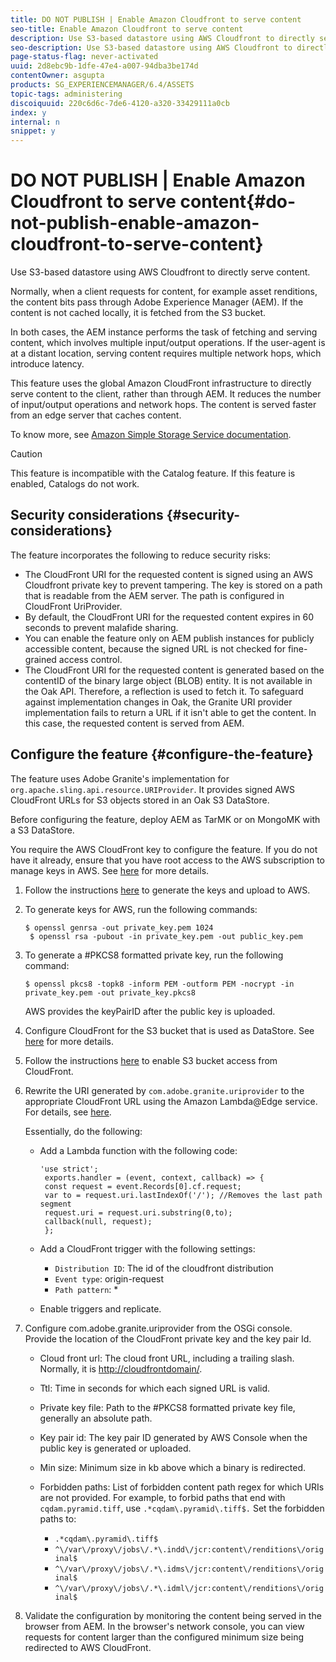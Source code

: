 ```yaml
---
title: DO NOT PUBLISH | Enable Amazon Cloudfront to serve content
seo-title: Enable Amazon Cloudfront to serve content
description: Use S3-based datastore using AWS Cloudfront to directly serve content.
seo-description: Use S3-based datastore using AWS Cloudfront to directly serve content.
page-status-flag: never-activated
uuid: 2d8ebc9b-1dfe-47e4-a007-94dba3be174d
contentOwner: asgupta
products: SG_EXPERIENCEMANAGER/6.4/ASSETS
topic-tags: administering
discoiquuid: 220c6d6c-7de6-4120-a320-33429111a0cb
index: y
internal: n
snippet: y
---
```


# DO NOT PUBLISH | Enable Amazon Cloudfront to serve content{#do-not-publish-enable-amazon-cloudfront-to-serve-content}

Use S3-based datastore using AWS Cloudfront to directly serve content.

Normally, when a client requests for content, for example asset renditions, the content bits pass through Adobe Experience Manager (AEM). If the content is not cached locally, it is fetched from the S3 bucket.

In both cases, the AEM instance performs the task of fetching and serving content, which involves multiple input/output operations. If the user-agent is at a distant location, serving content requires multiple network hops, which introduce latency.

This feature uses the global Amazon CloudFront infrastructure to directly serve content to the client, rather than through AEM. It reduces the number of input/output operations and network hops. The content is served faster from an edge server that caches content.

To know more, see [Amazon Simple Storage Service documentation](https://aws.amazon.com/documentation/s3/).

>[!CAUTION]
>
>This feature is incompatible with the Catalog feature. If this feature is enabled, Catalogs do not work.

## Security considerations {#security-considerations}

The feature incorporates the following to reduce security risks:

* The CloudFront URI for the requested content is signed using an AWS Cloudfront private key to prevent tampering. The key is stored on a path that is readable from the AEM server. The path is configured in CloudFront UriProvider.
* By default, the CloudFront URI for the requested content expires in 60 seconds to prevent malafide sharing.
* You can enable the feature only on AEM publish instances for publicly accessible content, because the signed URL is not checked for fine-grained access control.
* The CloudFront URI for the requested content is generated based on the contentID of the binary large object (BLOB) entity. It is not available in the Oak API. Therefore, a reflection is used to fetch it. To safeguard against implementation changes in Oak, the Granite URI provider implementation fails to return a URL if it isn't able to get the content. In this case, the requested content is served from AEM.

## Configure the feature {#configure-the-feature}

The feature uses Adobe Granite's implementation for `org.apache.sling.api.resource.URIProvider`. It provides signed AWS CloudFront URLs for S3 objects stored in an Oak S3 DataStore.

Before configuring the feature, deploy AEM as TarMK or on MongoMK with a S3 DataStore.

You require the AWS CloudFront key to configure the feature. If you do not have it already, ensure that you have root access to the AWS subscription to manage keys in AWS. See [here](http://docs.aws.amazon.com/AmazonCloudFront/latest/DeveloperGuide/private-content-trusted-signers.html) for more details.

1. Follow the instructions [here](http://docs.aws.amazon.com/AmazonCloudFront/latest/DeveloperGuide/private-content-trusted-signers.html#private-content-creating-cloudfront-key-pairs) to generate the keys and upload to AWS.
1. To generate keys for AWS, run the following commands:

   ```
   $ openssl genrsa -out private_key.pem 1024 
    $ openssl rsa -pubout -in private_key.pem -out public_key.pem
   ```

1. To generate a #PKCS8 formatted private key, run the following command:

   `$ openssl pkcs8 -topk8 -inform PEM -outform PEM -nocrypt -in private_key.pem -out private_key.pkcs8`

   AWS provides the keyPairID after the public key is uploaded.

1. Configure CloudFront for the S3 bucket that is used as DataStore. See [here](http://docs.aws.amazon.com/AmazonCloudFront/latest/DeveloperGuide/GettingStarted.html) for more details.
1. Follow the instructions [here](http://docs.aws.amazon.com/AmazonCloudFront/latest/DeveloperGuide/private-content-restricting-access-to-s3.html) to enable S3 bucket access from CloudFront.
1. Rewrite the URI generated by `com.adobe.granite.uriprovider` to the appropriate CloudFront URL using the Amazon Lambda@Edge service. For details, see [here](https://docs.aws.amazon.com/lambda/latest/dg/lambda-edge.html).

   Essentially, do the following:

    * Add a Lambda function with the following code:

      ```    
      'use strict'; 
       exports.handler = (event, context, callback) => { 
       const request = event.Records[0].cf.request; 
       var to = request.uri.lastIndexOf('/'); //Removes the last path segment 
       request.uri = request.uri.substring(0,to); 
       callback(null, request); 
       };
      ```

    * Add a CloudFront trigger with the following settings:

        * `Distribution ID`: The id of the cloudfront distribution
        * `Event type`: origin-request
        * `Path pattern`: &#42;

    * Enable triggers and replicate.

1. Configure com.adobe.granite.uriprovider from the OSGi console. Provide the location of the CloudFront private key and the key pair Id.

    * Cloud front url: The cloud front URL, including a trailing slash. Normally, it is [http://cloudfrontdomain/](http://cloudfrontdomain/).
    * Ttl: Time in seconds for which each signed URL is valid.
    * Private key file: Path to the #PKCS8 formatted private key file, generally an absolute path.
    * Key pair id: The key pair ID generated by AWS Console when the public key is generated or uploaded.
    * Min size: Minimum size in kb above which a binary is redirected.
    * Forbidden paths: List of forbidden content path regex for which URIs are not provided. For example, to forbid paths that end with `cqdam.pyramid.tiff`, use `.*cqdam\.pyramid\.tiff$.` Set the forbidden paths to:

        * `.*cqdam\.pyramid\.tiff$`
        * `^\/var\/proxy\/jobs\/.*\.indd\/jcr:content\/renditions\/original$`
        * `^\/var\/proxy\/jobs\/.*\.idms\/jcr:content\/renditions\/original$`
        * `^\/var\/proxy\/jobs\/.*\.idml\/jcr:content\/renditions\/original$`

1. Validate the configuration by monitoring the content being served in the browser from AEM. In the browser's network console, you can view requests for content larger than the configured minimum size being redirected to AWS CloudFront.

